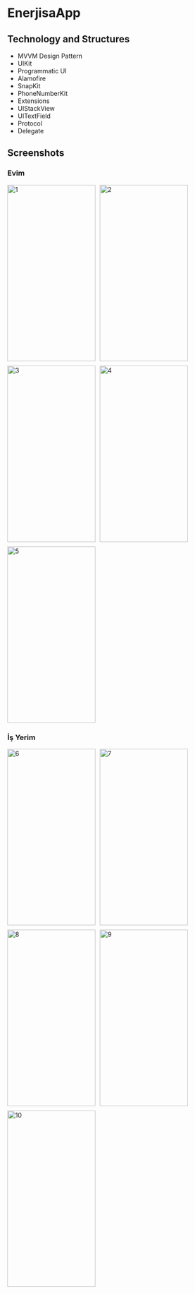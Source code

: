 # EnerjisaApp
 
## Technology and Structures
- MVVM Design Pattern
- UIKit
- Programmatic UI
- Alamofire
- SnapKit
- PhoneNumberKit
- Extensions
- UIStackView
- UITextField
- Protocol 
- Delegate

## Screenshots

### Evim 

<div style="display: flex; flex-wrap: wrap; gap: 10px;">
  <img src="https://github.com/Fathkara/EnerjisaApp/assets/107872054/a3e4704a-f5df-4bbd-b56f-220d00547300" alt="1" width="200" height="400">
  <img src="https://github.com/Fathkara/EnerjisaApp/assets/107872054/e45ccd0f-af2b-4461-827b-10be8781388f" alt="2" width="200" height="400">
  <img src="https://github.com/Fathkara/EnerjisaApp/assets/107872054/a46d48a0-63ca-4c91-9357-21d679ccdd16" alt="3" width="200" height="400">
  <img src="https://github.com/Fathkara/EnerjisaApp/assets/107872054/a8de0c38-c0a6-4b3f-9b9e-4f65d72fbab3" alt="4" width="200" height="400">
  <img src="https://github.com/Fathkara/EnerjisaApp/assets/107872054/160a8ae7-194f-4b91-b5bd-4683181e8f86" alt="5" width="200" height="400">
</div>


### İş Yerim

<div style="display: flex; flex-wrap: wrap; gap: 10px;">
  <img src="https://github.com/Fathkara/EnerjisaApp/assets/107872054/4b1b795b-3bd6-4ad1-bb66-b831a4015024" alt="6" width="200" height="400">
  <img src="https://github.com/Fathkara/EnerjisaApp/assets/107872054/3a34a7dc-1de7-4559-ba65-3a0b8d706f38" alt="7" width="200" height="400">
  <img src="https://github.com/Fathkara/EnerjisaApp/assets/107872054/4c94a748-e9c3-4925-a8be-e73aa56cc93a" alt="8" width="200" height="400">
  <img src="https://github.com/Fathkara/EnerjisaApp/assets/107872054/8233de7e-2fb0-43ec-b4eb-8a4f44ed5dfb" alt="9" width="200" height="400">
  <img src="https://github.com/Fathkara/EnerjisaApp/assets/107872054/b294d851-eea4-4275-947a-d759fa3bdf3a" alt="10" width="200" height="400">
</div>
